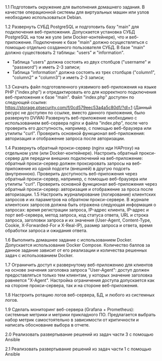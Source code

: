 1.1 Подготовить окружение для выполнения домашнего задания.
В качестве операционной системы для виртуальных машин или узлов необходимо использоваться Debian.

1.2 Развернуть СУБД PostgreSQL и подготовить базу "main" для подключения веб-приложения.
Допускается установка СУБД PostgreSQL на том же узле (или Docker-контейнере), что и веб-приложение.
Подключение к базе "main" должно осуществляться с помощью отдельно созданного пользователя СУБД.
В базе "main" должно существовать 2 таблицы: "users" и "information".
- Таблица "users" должна состоять из двух столбцов ("username" и "password") и иметь 2-3 записи;
- Таблица "information" должна состоять из трех столбцов ("column1", "column2" и "column3") и иметь 2-3 записи;

1.3 Скачать файл подготовленного уязвимого веб-приложения на языке PHP ("index.php") и отредактировать его для корректного подключения веб-приложения к базе "main".
Файл "index.php" доступен по следующей ссылке: https://storage.ptsecurity.com/f/0cd579eec53a4a5c80d1/?dl=1 (Данный ресурс не доступен по ссылке, вместо данного приложения, было развернуто DVWA)
Развернуть веб-приложение необходимо с использованием веб-сервера nginx и файла "index.php", после чего проверить его доступность, например, с помощью веб-браузера или утилиты "curl". 
Проверить основной функционал веб-приложения: авторизация и отображение запроса после авторизации.

1.4 Развернуть обратный прокси-сервер (nginx иди HAProxy) на отдельном узле (или Docker-контейнере). 
Настроить обратный прокси-сервер для передачи внешних подключений на веб-приложение: обратный прокси-сервер должен проксировать запросы  на веб-приложение из одной подсети (внешней) в другую подсеть (внутреннюю).
Проверить доступность веб-приложения через обратный прокси-сервер, например, с помощью веб-браузера или утилиты "curl".
Проверить основной функционал веб-приложения через обратный прокси-сервер: авторизация и отображение за
проса после авторизации.
1.5 Настроить журналирование (логирование) клиентских запросов и их параметров на обратном прокси-сервере.
В журнале клиентских запросов должна быть отражена следующая информация о запросах: время регистрации запроса, IP-адрес клиента, IP-адрес и порт веб-сервера, метод запроса, код статуса ответа, URL и строка запроса, заголовки запроса и их значения (User-Agent, Content-Type, Cookie, X-Forwarded-For и X-Real-IP), размер запроса и ответа, время обработки запроса и ожидания ответа.

1.6 Выполнить домашнее задание с использованием Docker. Допускается использование Docker Compose.
Количество баллов за данное задание зависит от его реализации и количества решенных задач с использованием Docker.

1.7 Ограничить доступ к развернутому веб-приложению для клиентов на основе значения заголовка запроса "User-Agent": доступ должен предоставляться только тем клиентам, у которых значение заголовка равняется "X-Agent". Настройка ограничения доступа допускается как на стороне прокси-сервера, так и на стороне веб-приложения.

1.8 Настроить ротацию логов веб-сервера, БД, и любого из системных логов.

1.9 Сделать мониторинг веб-сервера (Grafana + Prometheus): системные метрики и метрики прикладного ПО. Предлагается выбрать набор метрик самостоятельно в зависимости от критичности и написать обоснование выбора в отчете.

2.0 Реализовать развертывание решений из задач части 3 с помощью Ansible

2.1 Реализовать развертывание решений из задач части 1 с помощью Ansible